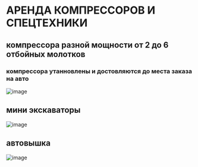 # АРЕНДА КОМПРЕССОРОВ И СПЕЦТЕХНИКИ
## компрессора разной мощности от 2 до 6 отбойных молотков
### компрессора утанновлены и достовляются до места заказа на авто
![image](https://github.com/user-attachments/assets/6f4cf881-9d01-4aed-80f9-300d36d7ec4b)

## мини экскаваторы
![image](https://github.com/user-attachments/assets/52dd43dd-2706-4719-97ea-524f92f4a0a4)

## автовышка
![image](https://github.com/user-attachments/assets/c0834b76-48ae-428e-9f3d-a892a087fd6f)
